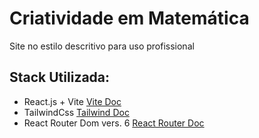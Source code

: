 # Criatividade em Matemática

Site no estilo descritivo para uso profissional

## Stack Utilizada:

- React.js + Vite [Vite Doc](https://vitejs.dev/guide/)
- TailwindCss [Tailwind Doc](https://tailwindcss.com/docs/installation)
- React Router Dom vers. 6 [React Router Doc](https://reactrouter.com/en/main/start/tutorial)
